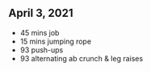 ## April 3, 2021
- 45 mins job
- 15 mins jumping rope
- 93 push-ups
- 93 alternating ab crunch & leg raises
